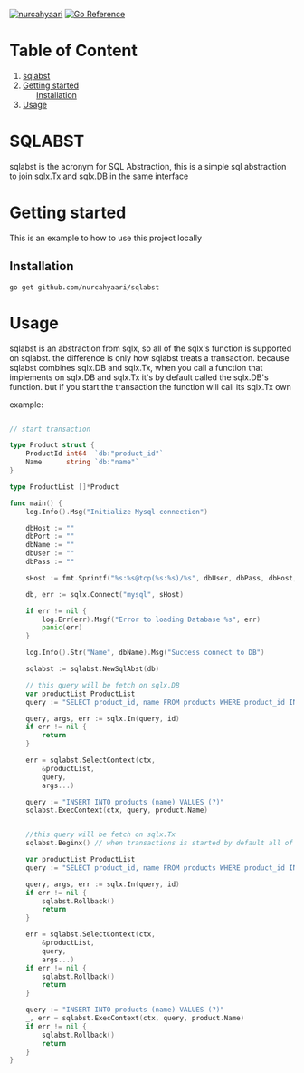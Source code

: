 [![nurcahyaari](https://circleci.com/gh/nurcahyaari/sqlabst.svg?style=svg)](<LINK>)
[![Go Reference](https://pkg.go.dev/badge/github.com/nurcahyaari/sqlabst.svg)](https://pkg.go.dev/github.com/nurcahyaari/sqlabst)

# Table of Content
<ol>
    <li>
        <a href="#sqlabst">sqlabst</a>
    </li>
    <li>
        <a href="#getting-started">Getting started</a>
        <ul>
            <a href="#installation">Installation</a>
        </ul>
    </li>
    <li>
        <a href="#usage">Usage</a>
    </li>
</ol>

# SQLABST
sqlabst is the acronym for SQL Abstraction, this is a simple sql abstraction to join sqlx.Tx and sqlx.DB in the same interface


# Getting started
This is an example to how to use this project locally

## Installation
    go get github.com/nurcahyaari/sqlabst

# Usage

sqlabst is an abstraction from sqlx, so all of the sqlx's function is supported on sqlabst. the difference is only how sqlabst treats a transaction. because sqlabst combines sqlx.DB and sqlx.Tx, when you call a function that implements on sqlx.DB and sqlx.Tx it's by default called the sqlx.DB's function. but if you start the transaction the function will call its sqlx.Tx own

example:
```go

// start transaction

type Product struct {
	ProductId int64  `db:"product_id"`
	Name      string `db:"name"`
}

type ProductList []*Product

func main() {
    log.Info().Msg("Initialize Mysql connection")

	dbHost := ""
	dbPort := ""
	dbName := ""
	dbUser := ""
	dbPass := ""

	sHost := fmt.Sprintf("%s:%s@tcp(%s:%s)/%s", dbUser, dbPass, dbHost, dbPort, dbName)

	db, err := sqlx.Connect("mysql", sHost)

	if err != nil {
		log.Err(err).Msgf("Error to loading Database %s", err)
		panic(err)
	}

	log.Info().Str("Name", dbName).Msg("Success connect to DB")

    sqlabst := sqlabst.NewSqlAbst(db)

    // this query will be fetch on sqlx.DB
    var productList ProductList
	query := "SELECT product_id, name FROM products WHERE product_id IN (?)"

	query, args, err := sqlx.In(query, id)
	if err != nil {
		return
	}

	err = sqlabst.SelectContext(ctx,
		&productList,
		query,
		args...)

    query := "INSERT INTO products (name) VALUES (?)"
	sqlabst.ExecContext(ctx, query, product.Name)


    //this query will be fetch on sqlx.Tx
    sqlabst.Beginx() // when transactions is started by default all of the functions that implement from sqlx.DB and sqlx.Tx will call the sqlx.Tx

    var productList ProductList
	query := "SELECT product_id, name FROM products WHERE product_id IN (?)"

	query, args, err := sqlx.In(query, id)
	if err != nil {
        sqlabst.Rollback()
		return
	}

	err = sqlabst.SelectContext(ctx,
		&productList,
		query,
		args...)
    if err != nil {
        sqlabst.Rollback()
		return
	}

    query := "INSERT INTO products (name) VALUES (?)"
	_, err = sqlabst.ExecContext(ctx, query, product.Name)
    if err != nil {
        sqlabst.Rollback()
        return
	}
}


```
